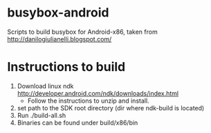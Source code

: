 busybox-android
===============

Scripts to build busybox for Android-x86, taken from http://danilogiulianelli.blogspot.com/

Instructions to build
=====================

 1. Download linux ndk http://developer.android.com/ndk/downloads/index.html
     - Follow the instructions to unzip and install.
 2. set path to the SDK root directory (dir where ndk-build is located)
 3. Run ./build-all.sh
 4. Binaries can be found under build/x86/bin
